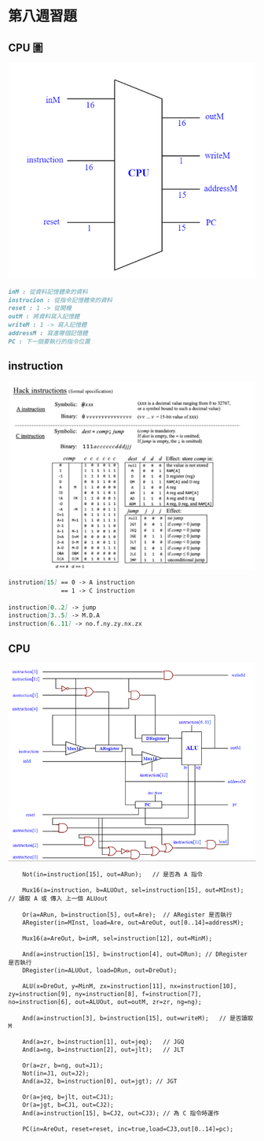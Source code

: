 # 第八週習題
## CPU 圖
![](https://github.com/yucing/co110a/blob/master/picture/CPU1.png)
```md
inM : 從資料記憶體來的資料
instrucion : 從指令記憶體來的資料
reset : 1 -> 從開機
outM : 將資料寫入記憶體
writeM : 1 -> 寫入記憶體
addressM : 寫進哪個記憶體
PC : 下一個要執行的指令位置
```
## instruction
![](https://github.com/yucing/co110a/blob/master/picture/CPU3.png)
```md
instrution[15] == 0 -> A instruction
               == 1 -> C instruction

instruction[0..2] -> jump
instruction[3..5] -> M.D.A
instruction[6..11] -> no.f.ny.zy.nx.zx
```

## CPU
![](https://github.com/yucing/co110a/blob/master/picture/CPU4.png)
```hdl
    Not(in=instruction[15], out=ARun);   // 是否為 A 指令

    Mux16(a=instruction, b=ALUOut, sel=instruction[15], out=MInst);    // 讀取 A 或 傳入 上一個 ALUout

    Or(a=ARun, b=instruction[5], out=Are);  // ARegister 是否執行
    ARegister(in=MInst, load=Are, out=AreOut, out[0..14]=addressM);

    Mux16(a=AreOut, b=inM, sel=instruction[12], out=MinM);

    And(a=instruction[15], b=instruction[4], out=DRun); // DRegister 是否執行
    DRegister(in=ALUOut, load=DRun, out=DreOut);

    ALU(x=DreOut, y=MinM, zx=instruction[11], nx=instruction[10], zy=instruction[9], ny=instruction[8], f=instruction[7], no=instruction[6], out=ALUOut, out=outM, zr=zr, ng=ng);

    And(a=instruction[3], b=instruction[15], out=writeM);   // 是否讀取 M

    And(a=zr, b=instruction[1], out=jeq);   // JGQ
    And(a=ng, b=instruction[2], out=jlt);   // JLT

    Or(a=zr, b=ng, out=J1);
    Not(in=J1, out=J2);
    And(a=J2, b=instruction[0], out=jgt); // JGT

    Or(a=jeq, b=jlt, out=CJ1);
    Or(a=jgt, b=CJ1, out=CJ2);
    And(a=instruction[15], b=CJ2, out=CJ3); // 為 C 指令時運作

    PC(in=AreOut, reset=reset, inc=true,load=CJ3,out[0..14]=pc);
```